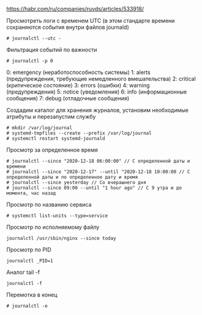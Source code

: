 https://habr.com/ru/companies/ruvds/articles/533918/

Просмотреть логи с временем UTC (в этом стандарте времени сохраняются события внутри файлов journald)
```
# journalctl --utc -
```

Фильтрация событий по важности
```
# journalctl -p 0
```

0: emergency (неработоспособность системы)
1: alerts (предупреждения, требующие немедленного вмешательства)
2: critical (критическое состояние)
3: errors (ошибки)
4: warning (предупреждения)
5: notice (уведомления)
6: info (информационные сообщения)
7: debug (отладочные сообщения)

Создадим каталог для хранения журналов, установим необходимые атрибуты и перезапустим службу
```
# mkdir /var/log/journal
# systemd-tmpfiles --create --prefix /var/log/journal
# systemctl restart systemd-journald
```

Просмотр за определенное время
```
# journalctl --since "2020-12-18 06:00:00" // С определенной даты и времени
# journalctl --since "2020-12-17" --until "2020-12-18 10:00:00 // С определенной даты и по определенное дату и время
# journalctl --since yesterday // Со вчерашнего дня
# journalctl --since 09:00 --until "1 hour ago" // С 9 утра и до момента, час назад
```

Просмотр по названию сервиса
```
# systemctl list-units --type=service
```

Просмотр по исполняемому файлу
```
journalctl /usr/sbin/nginx --since today
```

Просмотр по PID
```
journalctl _PID=1
```

Аналог tail -f
```
journalctl -f
```

Перемотка в конец
```
# journalctl -e
```

